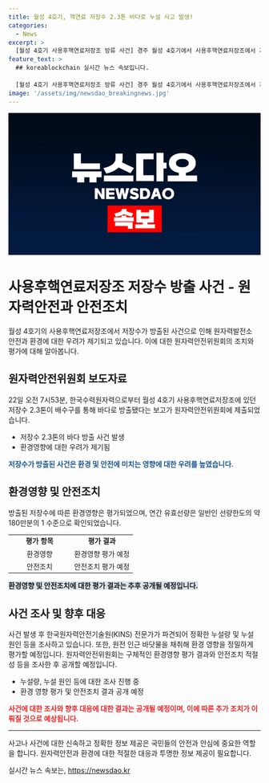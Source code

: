 ```yaml
---
title: 월성 4호기, 핵연료 저장수 2.3톤 바다로 누설 사고 발생!
categories:
  - News
excerpt: >
  [월성 4호기 사용후핵연료저장조 방류 사건] 경주 월성 4호기에서 사용후핵연료저장조에서 저장수 2.3톤이 바다로 방출된 사고가 발생했다. 이로 인해 원자력안전위원회와 관련기관이 조사에 착수하고, 환경 영향을 정밀하게 평가할 예정이다. 현재 사용후핵연료저장조의 가동이 중단되어 있으며, 공개적인 결과와 안전조치 적절성에 대한 조사가 예정되어 있다. 해당 사고에 대한 조사와 향후 대응에 대한 관심이 높아질 전망이다.
feature_text: >
  ## koreablockchain 실시간 뉴스 속보입니다.

  [월성 4호기 사용후핵연료저장조 방류 사건] 경주 월성 4호기에서 사용후핵연료저장조에서 저장수 2.3톤이 바다로 방출된 사고가 발생했다. 이로 인해 원자력안전위원회와 관련기관이 조사에 착수하고, 환경 영향을 정밀하게 평가할 예정이다. 현재 사용후핵연료저장조의 가동이 중단되어 있으며, 공개적인 결과와 안전조치 적절성에 대한 조사가 예정되어 있다. 해당 사고에 대한 조사와 향후 대응에 대한 관심이 높아질 전망이다.
image: '/assets/img/newsdao_breakingnews.jpg'
---
```


<p><img src="/assets/img/newsdao_breakingnews.jpg" alt="koreablockchain 속보" /></p>

<h1>사용후핵연료저장조 저장수 방출 사건 - 원자력안전과 안전조치</h1>

<p data-ke-size="size16">월성 4호기의 사용후핵연료저장조에서 저장수가 방출된 사건으로 인해 원자력발전소 안전과 환경에 대한 우려가 제기되고 있습니다. 이에 대한 원자력안전위원회의 조치와 평가에 대해 알아봅니다.</p>

<h2 data-ke-size="size26">원자력안전위원회 보도자료</h2>

<p data-ke-size="size16">22일 오전 7시53분, 한국수력원자력으로부터 월성 4호기 사용후핵연료저장조에 있던 저장수 2.3톤이 배수구를 통해 바다로 방출됐다는 보고가 원자력안전위원회에 제출되었습니다.</p>

<ul>
    <li>저장수 2.3톤의 바다 방출 사건 발생</li>
    <li>환경영향에 대한 우려가 제기됨</li>
</ul>

<p data-ke-size="size16"><b><span style="color: #1a5490;">저장수가 방출된 사건은 환경 및 안전에 미치는 영향에 대한 우려를 높였습니다.</span></b></p>

<h2 data-ke-size="size26">환경영향 및 안전조치</h2>

<p data-ke-size="size16">방출된 저장수에 따른 환경영향은 평가되었으며, 연간 유효선량은 일반인 선량한도의 약 180만분의 1 수준으로 확인되었습니다.</p>

<table>
    <colgroup>
        <col width="50%">
        <col width="50%">
    </colgroup>
    <tr>
        <td style="text-align: center; height: 17px;"><b>평가 항목</b></td>
        <td style="text-align: center; height: 17px;"><b>평가 결과</b></td>
    </tr>
    <tr>
        <td style="text-align: center; height: 17px;">환경영향</td>
        <td style="text-align: center; height: 17px;">환경영향 평가 예정</td>
    </tr>
    <tr>
        <td style="text-align: center; height: 17px;">안전조치</td>
        <td style="text-align: center; height: 17px;">안전조치 평가 예정</td>
    </tr>
</table>

<p data-ke-size="size16"><b><span style="background-color: #21538527;">환경영향 및 안전조치에 대한 평가 결과는 추후 공개될 예정입니다.</span></b></p>

<h2 data-ke-size="size26">사건 조사 및 향후 대응</h2>

<p data-ke-size="size16">사건 발생 후 한국원자력안전기술원(KINS) 전문가가 파견되어 정확한 누설량 및 누설 원인 등을 조사하고 있습니다. 또한, 원전 인근 바닷물을 채취해 환경 영향을 정밀하게 평가할 예정입니다. 원자력안전위원회는 구체적인 환경영향 평가 결과와 안전조치 적절성 등을 조사한 후 공개할 예정입니다.</p>

<ul>
    <li>누설량, 누설 원인 등에 대한 조사 진행 중</li>
    <li>환경 영향 평가 및 안전조치 결과 공개 예정</li>
</ul>

<p data-ke-size="size16"><b><span style="color: #ee2323;">사건에 대한 조사와 향후 대응에 대한 결과는 공개될 예정이며, 이에 따른 추가 조치가 이뤄질 것으로 예상됩니다.</span></b></p>

<hr>

<p data-ke-size="size16">사고나 사건에 대한 신속하고 정확한 정보 제공은 국민들의 안전과 안심에 중요한 역할을 합니다. 원자력안전과 환경에 대한 적절한 대응과 투명한 정보 제공이 필요합니다.</p>
실시간 뉴스 속보는, <a href="https://newsdao.kr" rel="dofollow">https://newsdao.kr</a>


